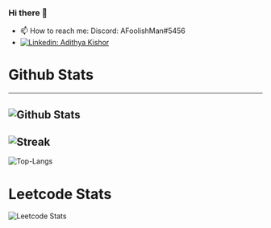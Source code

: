 ### Hi there 👋

- 📫 How to reach me: Discord: AFoolishMan#5456
- [![Linkedin: Adithya Kishor](https://img.shields.io/badge/LinkedIn-0077B5?style=for-the-badge&logo=linkedin&logoColor=white/)](https://www.linkedin.com/in/adithya-kishor/)

# Github Stats
---
![Github Stats](https://github-readme-stats.vercel.app/api?username=The-Coder-Kishor&show_icons=true&theme=gruvbox)
---
![Streak](http://github-readme-streak-stats.herokuapp.com?user=The-Coder-Kishor&theme=gruvbox)
---
![Top-Langs](http://github-readme-stats.vercel.app/api/top-langs/?username=The-Coder-Kishor&show_icons=true&theme=gruvbox)

# Leetcode Stats
![Leetcode Stats](https://leetcard.jacoblin.cool/The-Coder-Kishor?ext=activity)

